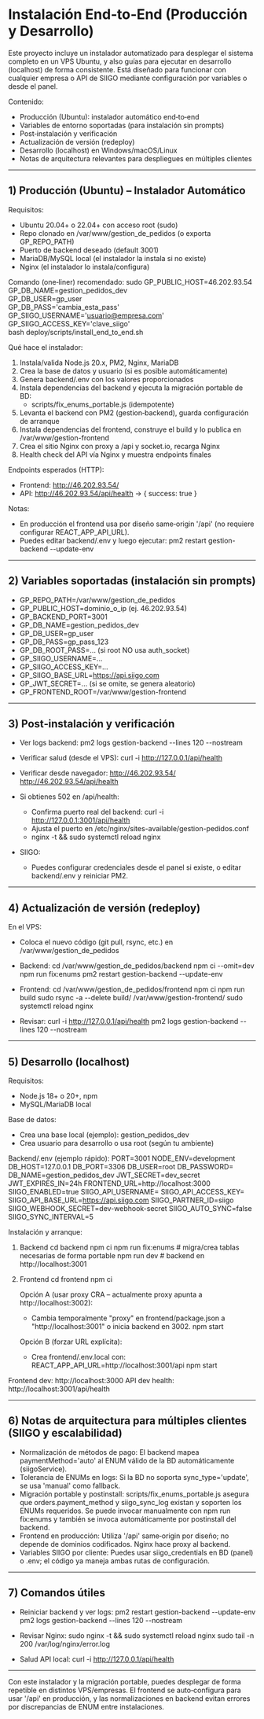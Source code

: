 # Instalación End‑to‑End (Producción y Desarrollo)

Este proyecto incluye un instalador automatizado para desplegar el sistema completo en un VPS Ubuntu, y also guías para ejecutar en desarrollo (localhost) de forma consistente. Está diseñado para funcionar con cualquier empresa o API de SIIGO mediante configuración por variables o desde el panel.

Contenido:
- Producción (Ubuntu): instalador automático end‑to‑end
- Variables de entorno soportadas (para instalación sin prompts)
- Post‑instalación y verificación
- Actualización de versión (redeploy)
- Desarrollo (localhost) en Windows/macOS/Linux
- Notas de arquitectura relevantes para despliegues en múltiples clientes

-------------------------------------------------------------------------------

## 1) Producción (Ubuntu) – Instalador Automático

Requisitos:
- Ubuntu 20.04+ o 22.04+ con acceso root (sudo)
- Repo clonado en /var/www/gestion_de_pedidos (o exporta GP_REPO_PATH)
- Puerto de backend deseado (default 3001)
- MariaDB/MySQL local (el instalador la instala si no existe)
- Nginx (el instalador lo instala/configura)

Comando (one‑liner) recomendado:
sudo GP_PUBLIC_HOST=46.202.93.54 \
GP_DB_NAME=gestion_pedidos_dev \
GP_DB_USER=gp_user \
GP_DB_PASS='cambia_esta_pass' \
GP_SIIGO_USERNAME='usuario@empresa.com' \
GP_SIIGO_ACCESS_KEY='clave_siigo' \
bash deploy/scripts/install_end_to_end.sh

Qué hace el instalador:
1) Instala/valida Node.js 20.x, PM2, Nginx, MariaDB
2) Crea la base de datos y usuario (si es posible automáticamente)
3) Genera backend/.env con los valores proporcionados
4) Instala dependencias del backend y ejecuta la migración portable de BD:
   - scripts/fix_enums_portable.js (idempotente)
5) Levanta el backend con PM2 (gestion‑backend), guarda configuración de arranque
6) Instala dependencias del frontend, construye el build y lo publica en /var/www/gestion-frontend
7) Crea el sitio Nginx con proxy a /api y socket.io, recarga Nginx
8) Health check del API vía Nginx y muestra endpoints finales

Endpoints esperados (HTTP):
- Frontend: http://46.202.93.54/
- API: http://46.202.93.54/api/health  → { success: true }

Notas:
- En producción el frontend usa por diseño same‑origin '/api' (no requiere configurar REACT_APP_API_URL).
- Puedes editar backend/.env y luego ejecutar: pm2 restart gestion-backend --update-env

-------------------------------------------------------------------------------

## 2) Variables soportadas (instalación sin prompts)

- GP_REPO_PATH=/var/www/gestion_de_pedidos
- GP_PUBLIC_HOST=dominio_o_ip (ej. 46.202.93.54)
- GP_BACKEND_PORT=3001
- GP_DB_NAME=gestion_pedidos_dev
- GP_DB_USER=gp_user
- GP_DB_PASS=gp_pass_123
- GP_DB_ROOT_PASS=...         (si root NO usa auth_socket)
- GP_SIIGO_USERNAME=...
- GP_SIIGO_ACCESS_KEY=...
- GP_SIIGO_BASE_URL=https://api.siigo.com
- GP_JWT_SECRET=...           (si se omite, se genera aleatorio)
- GP_FRONTEND_ROOT=/var/www/gestion-frontend

-------------------------------------------------------------------------------

## 3) Post‑instalación y verificación

- Ver logs backend:
  pm2 logs gestion-backend --lines 120 --nostream

- Verificar salud (desde el VPS):
  curl -i http://127.0.0.1/api/health

- Verificar desde navegador:
  http://46.202.93.54/
  http://46.202.93.54/api/health

- Si obtienes 502 en /api/health:
  - Confirma puerto real del backend:
    curl -i http://127.0.0.1:3001/api/health
  - Ajusta el puerto en /etc/nginx/sites-available/gestion-pedidos.conf
  - nginx -t && sudo systemctl reload nginx

- SIIGO:
  - Puedes configurar credenciales desde el panel si existe, o editar backend/.env y reiniciar PM2.

-------------------------------------------------------------------------------

## 4) Actualización de versión (redeploy)

En el VPS:
- Coloca el nuevo código (git pull, rsync, etc.) en /var/www/gestion_de_pedidos
- Backend:
  cd /var/www/gestion_de_pedidos/backend
  npm ci --omit=dev
  npm run fix:enums
  pm2 restart gestion-backend --update-env

- Frontend:
  cd /var/www/gestion_de_pedidos/frontend
  npm ci
  npm run build
  sudo rsync -a --delete build/ /var/www/gestion-frontend/
  sudo systemctl reload nginx

- Revisar:
  curl -i http://127.0.0.1/api/health
  pm2 logs gestion-backend --lines 120 --nostream

-------------------------------------------------------------------------------

## 5) Desarrollo (localhost)

Requisitos:
- Node.js 18+ o 20+, npm
- MySQL/MariaDB local

Base de datos:
- Crea una base local (ejemplo): gestion_pedidos_dev
- Crea usuario para desarrollo o usa root (según tu ambiente)

Backend/.env (ejemplo rápido):
PORT=3001
NODE_ENV=development
DB_HOST=127.0.0.1
DB_PORT=3306
DB_USER=root
DB_PASSWORD=
DB_NAME=gestion_pedidos_dev
JWT_SECRET=dev_secret
JWT_EXPIRES_IN=24h
FRONTEND_URL=http://localhost:3000
SIIGO_ENABLED=true
SIIGO_API_USERNAME=
SIIGO_API_ACCESS_KEY=
SIIGO_API_BASE_URL=https://api.siigo.com
SIIGO_PARTNER_ID=siigo
SIIGO_WEBHOOK_SECRET=dev-webhook-secret
SIIGO_AUTO_SYNC=false
SIIGO_SYNC_INTERVAL=5

Instalación y arranque:
1) Backend
   cd backend
   npm ci
   npm run fix:enums       # migra/crea tablas necesarias de forma portable
   npm run dev             # backend en http://localhost:3001

2) Frontend
   cd frontend
   npm ci

   Opción A (usar proxy CRA – actualmente proxy apunta a http://localhost:3002):
   - Cambia temporalmente "proxy" en frontend/package.json a "http://localhost:3001"
     o inicia backend en 3002.
   npm start

   Opción B (forzar URL explícita):
   - Crea frontend/.env.local con:
     REACT_APP_API_URL=http://localhost:3001/api
   npm start

Frontend dev: http://localhost:3000
API dev health: http://localhost:3001/api/health

-------------------------------------------------------------------------------

## 6) Notas de arquitectura para múltiples clientes (SIIGO y escalabilidad)

- Normalización de métodos de pago:
  El backend mapea paymentMethod='auto' al ENUM válido de la BD automáticamente (siigoService).
- Tolerancia de ENUMs en logs:
  Si la BD no soporta sync_type='update', se usa 'manual' como fallback.
- Migración portable y postinstall:
  scripts/fix_enums_portable.js asegura que orders.payment_method y siigo_sync_log existan y soporten los ENUMs requeridos. Se puede invocar manualmente con npm run fix:enums y también se invoca automáticamente por postinstall del backend.
- Frontend en producción:
  Utiliza '/api' same‑origin por diseño; no depende de dominios codificados. Nginx hace proxy al backend.
- Variables SIIGO por cliente:
  Puedes usar siigo_credentials en BD (panel) o .env; el código ya maneja ambas rutas de configuración.

-------------------------------------------------------------------------------

## 7) Comandos útiles

- Reiniciar backend y ver logs:
  pm2 restart gestion-backend --update-env
  pm2 logs gestion-backend --lines 120 --nostream

- Revisar Nginx:
  sudo nginx -t && sudo systemctl reload nginx
  sudo tail -n 200 /var/log/nginx/error.log

- Salud API local:
  curl -i http://127.0.0.1/api/health

-------------------------------------------------------------------------------

Con este instalador y la migración portable, puedes desplegar de forma repetible en distintos VPS/empresas. El frontend se auto‑configura para usar '/api' en producción, y las normalizaciones en backend evitan errores por discrepancias de ENUM entre instalaciones.

